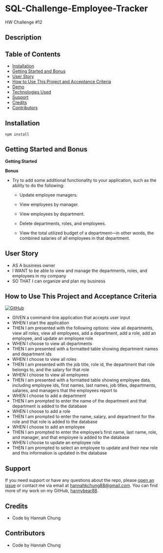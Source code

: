 # SQL-Challenge-Employee-Tracker
HW Challenge #12

## Description
<!-- For this challenge we had to create an application called Note Taker that can be used to write and save notes. This application will use an Express.js back end and will save and retrieve note data from a JSON file.

The application’s front end has already been created and provided by UCSD Coding Bootcamp. It's our job to build the back end, connect the two, and then deploy the entire application to Heroku.

It was challenging to build the back-end and connect it to the front-end. Even though it was challenging, it was quite enjoyable. I like making notes to myself because it helps me with reminding myself what I have coming up, what I need to do for the day, week, any events that are coming up, and etc. Another challenge I ran into was figuring out how to deploy it onto Heroku. It had failed which was frustrating because it was working fine everywhere else. I finally was able to figure it out.

 I had successfully deployed the app on Heroku, the app has no errors in the console, and there are no errors in the app itself.  -->

## Table of Contents
* [Installation](#installation)
* [Getting Started and Bonus](#Getting-Started-and-Bonus)
* [User Story](#User-Story)
* [How to Use This Project and Acceptance Criteria](#How-to-Use-This-Project-and-Acceptance-Criteria)
* [Demo](#Demo)
* [Technologies Used](#Technologies-Used)
* [Support](#Support)
* [Credits](#Credits)
* [Contributors](#Contributors)


## Installation
`````
npm install
`````

## Getting Started and Bonus

**Getting Started**



**Bonus**

- Try to add some additional functionality to your application, such as the ability to do the following:

    * Update employee managers.

    * View employees by manager.

    * View employees by department.

    * Delete departments, roles, and employees.

    * View the total utilized budget of a department—in other words, the combined salaries of all employees in that department.

## User Story
- AS A business owner
- I WANT to be able to view and manage the departments, roles, and employees in my company
- SO THAT I can organize and plan my business


## How to Use This Project and Acceptance Criteria

[![GitHub](https://img.shields.io/badge/github-%23121011.svg?style=for-the-badge&logo=github&logoColor=white)](https://github.com/hannybear88/SQL-Challenge-Employee-Tracker)
<!-- Click on the button below to be directed straight to the Heroku deployed application -->

<!-- [![Deploy](https://www.herokucdn.com/deploy/button.svg)](https://expressjs-challenge-note-taker.herokuapp.com/) -->


- GIVEN a command-line application that accepts user input
- WHEN I start the application
- THEN I am presented with the following options: view all departments, view all roles, view all employees, add a department, add a role, add an employee, and update an employee role
- WHEN I choose to view all departments
- THEN I am presented with a formatted table showing department names and department ids
- WHEN I choose to view all roles
- THEN I am presented with the job title, role id, the department that role belongs to, and the salary for that role
- WHEN I choose to view all employees
- THEN I am presented with a formatted table showing employee data, including employee ids, first names, last names, job titles, departments, salaries, and managers that the employees report to
- WHEN I choose to add a department
- THEN I am prompted to enter the name of the department and that department is added to the database
- WHEN I choose to add a role
- THEN I am prompted to enter the name, salary, and department for the role and that role is added to the database
- WHEN I choose to add an employee
- THEN I am prompted to enter the employee’s first name, last name, role, and manager, and that employee is added to the database
- WHEN I choose to update an employee role
- THEN I am prompted to select an employee to update and their new role and this information is updated in the database
 

<!-- ## Demo 
Screenshots

**Landing Page Screenshot**
![Landing Page Screenshot](/public/assets/images/landing_page_screenshot.png)

**Note Taker Screenshots**

![Note Taker Screenshot 1](/public/assets/images/Note_Taker_Screenshot_1.png)

![Note Taker Screenshot 2](/public/assets/images/Note_Taker_Screenshot_2.png)

![Note Taker Screenshot 3](/public/assets/images/Note_Taker_Screenshot_3.png) -->

<!-- ## Technologies Used

![Technologies](https://img.shields.io/badge/JavaScript-F7DF1E?style=for-the-badge&logo=javascript&logoColor=black)
![Technologies](https://img.shields.io/badge/-OOP-red)
![Technologies](https://img.shields.io/badge/-JSON-blue)
![Technologies](https://img.shields.io/badge/-Node.js-339933?logo=Node.js&logoColor=white)
![Technologies](https://img.shields.io/badge/-npm-CB3837?logo=npm&logoColor=white)
![Technologies](https://img.shields.io/badge/-Express-blueviolet)
![Technologies](https://img.shields.io/badge/UUID-orange)
![Technologies](https://img.shields.io/badge/-Heroku-grey) -->


## Support 
If you need support or have any questions about the repo, please [open an issue](https://github.com/hannybear88/Node.js-Challenge-Professional-README-Generator/issues) or contact me via email at hannahkchung88@gmail.com. You can find more of my work on my GitHub, [hannybear88](https://github.com/hannybear88/).

## Credits
- Code by Hannah Chung 

## Contributors
- Code by Hannah Chung